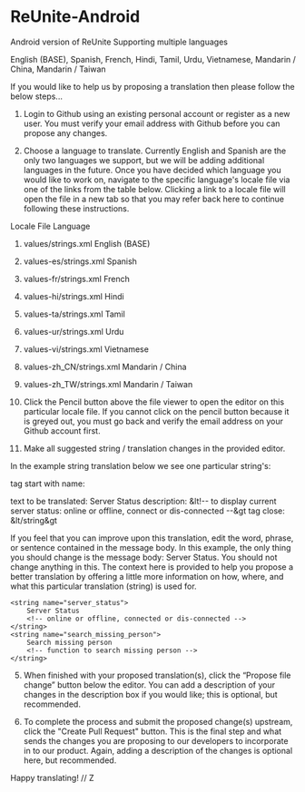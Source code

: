 # ReUnite-Android
Android version of ReUnite
Supporting multiple languages

English (BASE), Spanish, French, Hindi, Tamil, Urdu, Vietnamese, Mandarin / China, Mandarin / Taiwan

If you would like to help us by proposing a translation then please follow the below steps...

1. Login to Github using an existing personal account or register as a new user. You must verify your email address with Github before you can propose any changes.

2. Choose a language to translate. Currently English and Spanish are the only two languages we support, but we will be adding additional languages in the future. Once you have decided which language you would like to work on, navigate to the specific language's locale file via one of the links from the table below. Clicking a link to a locale file will open the file in a new tab so that you may refer back here to continue following these instructions.

Locale File	Language

1. values/strings.xml English (BASE)

2. values-es/strings.xml Spanish

3. values-fr/strings.xml French

4. values-hi/strings.xml Hindi

5. values-ta/strings.xml Tamil

6. values-ur/strings.xml Urdu

7. values-vi/strings.xml Vietnamese

8. values-zh_CN/strings.xml Mandarin / China

9. values-zh_TW/strings.xml Mandarin / Taiwan

3. Click the Pencil button above the file viewer to open the editor on this particular locale file. If you cannot click on the pencil button because it is greyed out, you must go back and verify the email address on your Github account first.

4. Make all suggested string / translation changes in the provided editor.

In the example string translation below we see one particular string's:

tag start with name: 

<string name="server_status">
</string>

text to be translated: Server Status
description: &lt!-- to display current server status: online or offline, connect or dis-connected --&gt
tag close: &lt/string&gt

If you feel that you can improve upon this translation, edit the word, phrase, or sentence contained in the message body. In this example, the only thing you should change is the message body: Server Status. You should not change anything in this. The context here is provided to help you propose a better translation by offering a little more information on how, where, and what this particular translation (string) is used for.

    <string name="server_status">
        Server Status
        <!-- online or offline, connected or dis-connected -->
    </string>
    <string name="search_missing_person">
        Search missing person
        <!-- function to search missing person -->
    </string>

5. When finished with your proposed translation(s), click the “Propose file change” button below the editor. You can add a description of your changes in the description box if you would like; this is optional, but recommended.

6. To complete the process and submit the proposed change(s) upstream, click the "Create Pull Request" button. This is the final step and what sends the changes you are proposing to our developers to incorporate in to our product. Again, adding a description of the changes is optional here, but recommended.

Happy translating!
// Z

